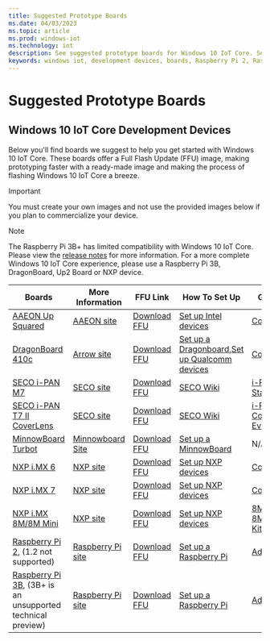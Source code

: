 ```yaml
---
title: Suggested Prototype Boards
ms.date: 04/03/2023
ms.topic: article
ms.prod: windows-iot
ms.technology: iot
description: See suggested prototype boards for Windows 10 IoT Core. See links that describe Full Flash Update (FFU) images, how to set up, and how to get started.
keywords: windows iot, development devices, boards, Raspberry Pi 2, Raspberry Pi 3, Minnowboard Max, Dragonboard
---
```


# Suggested Prototype Boards

## Windows 10 IoT Core Development Devices

Below you'll find boards we suggest to help you get started with Windows 10 IoT Core. These boards offer a Full Flash Update (FFU) image, making prototyping faster with a ready-made image and making the process of flashing Windows 10 IoT Core a breeze.

> [!IMPORTANT]
> You must create your own images and not use the provided images below if you plan to commercialize your device.

> [!NOTE]
> The Raspberry Pi 3B+ has limited compatibility with Windows 10 IoT Core. Please view the [release notes](../../release-notes/insider/rpi3bp.md) for more information. For a more complete Windows 10 IoT Core experience, please use a Raspberry Pi 3B, DragonBoard, Up2 Board or NXP device.

| Boards | More Information | FFU Link | How To Set Up | Get started |  
|--------|------------------|----------|---------------|-------------|  
| [AAEON Up Squared](https://up-board.org/upsquared/specifications/) | [AAEON site](https://www.aaeon.com/en/p/iot-gateway-maker-boards-up-squared) | [Download FFU](https://downloads.up-community.org) | [Set up Intel devices](../intel.md) | [Commercialize](https://www.aaeon.com/en/p/iot-gateway-maker-boards-up-squared) |
| [DragonBoard 410c](https://developer.qualcomm.com/hardware/dragonboard-410c) | [Arrow site](https://www.arrow.com/en/products/dragonboard410c/arrow-development-tools) | [Download FFU](/windows/iot-core/windows-iot-core) | [Set up a Dragonboard](../dragonboard.md),[Set up Qualcomm devices](../qualcomm.md) | [Commercialize](https://www.arrow.com/en/products/dragonboard410c/arrow-development-tools) |
| [SECO i-PAN M7](https://secogroup.atlassian.net/wiki/spaces/SECONorthTech/pages/1447035322/Images+Windows+10+IoT+Core)  | [SECO site](https://north.seco.com/en/) | [Download FFU](https://secogroup.atlassian.net/wiki/spaces/SECONorthTech/pages/1447035322/Images+Windows+10+IoT+Core) | [SECO Wiki](https://secogroup.atlassian.net/wiki/spaces/SECONorthTech/overview) | [i-PAN M7 Starter Kit](https://edge.seco.com/usa/i-pan-m7.html) |
| [SECO i-PAN T7 II CoverLens](https://secogroup.atlassian.net/wiki/spaces/SECONorthTech/pages/1446969469/i-PAN+T7+II) | [SECO site](https://north.seco.com/en/) | [Download FFU](https://secogroup.atlassian.net/wiki/spaces/SECONorthTech/pages/1447035322/Images+Windows+10+IoT+Core) | [SECO Wiki](https://secogroup.atlassian.net/wiki/spaces/SECONorthTech/overview) | [i-PAN T7 CoverLens Eval-Kit](https://edge.seco.com/usa/i-pan-t7-ii.html) |
| [MinnowBoard Turbot](https://www.silicom-usa.com) | [Minnowboard Site](https://www.silicom-usa.com/?s=minnowboard) | [Download FFU](/windows/iot-core/windows-iot-core) | [Set up a MinnowBoard](../minnowboard.md) | N/A |
| [NXP i.MX 6](https://www.nxp.com/products/processors-and-microcontrollers/arm-based-processors-and-mcus/i.mx-applications-processors/i.mx-6-processors:IMX6X_SERIES) | [NXP site](https://www.nxp.com/products/processors-and-microcontrollers/arm-based-processors-and-mcus/i.mx-applications-processors/i.mx-6-processors:IMX6X_SERIES) | [Download FFU](https://github.com/ms-iot/imx-iotcore) | [Set up NXP devices](../nxp.md) | [Commercialize](https://www.solid-run.com/nxp-family/hummingboard/imx6-win-10-iot-core/) |
| [NXP i.MX 7](https://www.nxp.com/products/processors-and-microcontrollers/arm-based-processors-and-mcus/i.mx-applications-processors/i.mx-7-processors:IMX7-SERIES) | [NXP site](https://www.nxp.com/products/processors-and-microcontrollers/arm-based-processors-and-mcus/i.mx-applications-processors/i.mx-7-processors:IMX7-SERIES) | [Download FFU](https://github.com/ms-iot/imx-iotcore) | [Set up NXP devices](../nxp.md) | [Commercialize](https://www.compulab.com/products/iot-gateways/iot-gate-imx7-nxp-i-mx-7-internet-of-things-gateway/) |
| [NXP i.MX 8M/8M Mini](https://www.nxp.com/products/processors-and-microcontrollers/arm-based-processors-and-mcus/i.mx-applications-processors/i.mx-8-processors:IMX8-SERIES) | [NXP site](https://www.nxp.com/products/processors-and-microcontrollers/arm-based-processors-and-mcus/i.mx-applications-processors/i.mx-8-processors:IMX8-SERIES) | [Download FFU](https://github.com/ms-iot/imx-iotcore) | [Set up NXP devices](../nxp.md) | [8M Dev Kit](https://www.nxp.com/support/developer-resources/software-development-tools/i.mx-developer-resources/evaluation-kit-for-the-i.mx-8m-applications-processor:MCIMX8M-EVK) or [8M Mini Dev Kit](https://www.nxp.com/support/developer-resources/software-development-tools/i.mx-developer-resources/evaluation-kit-for-the-i.mx-8m-mini-applications-processor:8MMINILPD4-EVK) |
| [Raspberry Pi 2](https://www.raspberrypi.org/products/raspberry-pi-2-model-b/), (1.2 not supported) | [Raspberry Pi site](https://www.raspberrypi.org/products/raspberry-pi-2-model-b/) | [Download FFU](/windows/iot-core/windows-iot-core) | [Set up a Raspberry Pi](../rpi.md) | [Adafruit Kit](../adafruitkit.md) |
| [Raspberry Pi 3B](https://www.raspberrypi.org/products/raspberry-pi-3-model-b/), (3B+ is an unsupported technical preview) | [Raspberry Pi site](https://www.raspberrypi.org/products/raspberry-pi-3-model-b/) | [Download FFU](/windows/iot-core/windows-iot-core) | [Set up a Raspberry Pi](../rpi.md) | [Adafruit Kit](../adafruitkit.md) |
